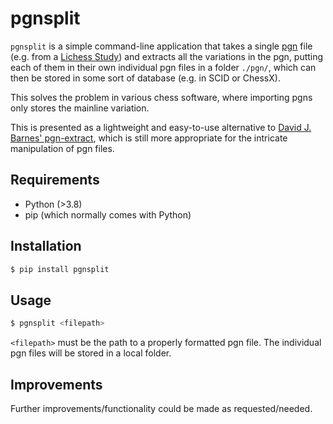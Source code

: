# pgnsplit

`pgnsplit` is a simple command-line application that takes a single [pgn](https://en.wikipedia.org/wiki/Portable_Game_Notation) file (e.g. from a [Lichess Study](https://lichess.org/study/KjivNw7F)) and extracts all the variations in the pgn, putting each of them in their own individual pgn files in a folder `./pgn/`, which can then be stored in some sort of database (e.g. in SCID or ChessX).

This solves the problem in various chess software, where importing pgns only stores the mainline variation. 

This is presented as a lightweight and easy-to-use alternative to [David J. Barnes' pgn-extract](https://www.cs.kent.ac.uk/people/staff/djb/pgn-extract/help.html), which is still more appropriate for the intricate manipulation of pgn files. 

## Requirements
* Python (>3.8)
* pip (which normally comes with Python)

## Installation
```bash
$ pip install pgnsplit
```

## Usage
```bash
$ pgnsplit <filepath>
```
`<filepath>` must be the path to a properly formatted pgn file. The individual pgn files will be stored in a local folder. 

## Improvements
Further improvements/functionality could be made as requested/needed.